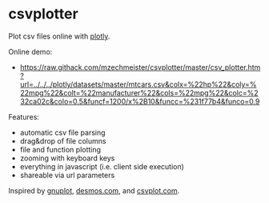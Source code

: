 # csvplotter

Plot csv files online with [plotly](https://plotly.com/javascript).

Online demo:
* https://raw.githack.com/mzechmeister/csvplotter/master/csv_plotter.htm?url=../../../plotly/datasets/master/mtcars.csv&colx=%22hp%22&coly=%22mpg%22&colt=%22manufacturer%22&cols=%22mpg%22&colc=%232ca02c&colo=0.5&funcf=1200/x%2B10&funcc=%231f77b4&funco=0.9

Features:
* automatic csv file parsing
* drag&drop of file columns
* file and function plotting
* zooming with keyboard keys
* everything in javascript (i.e. client side execution)
* shareable via url parameters

Inspired by [gnuplot](http://www.gnuplot.info), [desmos.com](https://www.desmos.com/calculator), and [csvplot.com](https://csvplot.com).
